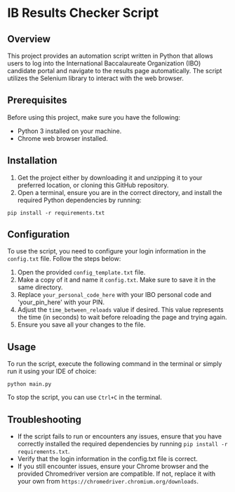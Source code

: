 # IB Results Checker Script

## Overview
This project provides an automation script written in Python that allows users to log into the International Baccalaureate Organization (IBO) candidate portal and navigate to the results page automatically. The script utilizes the Selenium library to interact with the web browser.

## Prerequisites
Before using this project, make sure you have the following:
- Python 3 installed on your machine.
- Chrome web browser installed.

## Installation
1. Get the project either by downloading it and unzipping it to your preferred location, or cloning this GitHub repository.
2. Open a terminal, ensure you are in the correct directory, and install the required Python dependencies by running:
```
pip install -r requirements.txt
```

## Configuration
To use the script, you need to configure your login information in the `config.txt` file. Follow the steps below:
1. Open the provided `config_template.txt` file.
2. Make a copy of it and name it `config.txt`. Make sure to save it in the same directory.
3. Replace `your_personal_code_here` with your IBO personal code and 'your_pin_here' with your PIN.
4. Adjust the `time_between_reloads` value if desired. This value represents the time (in seconds) to wait before reloading the page and trying again.
5. Ensure you save all your changes to the file.

## Usage
To run the script, execute the following command in the terminal or simply run it using your IDE of choice:
```
python main.py
```
To stop the script, you can use `Ctrl+C` in the terminal.

## Troubleshooting
- If the script fails to run or encounters any issues, ensure that you have correctly installed the required dependencies by running `pip install -r requirements.txt`.
- Verify that the login information in the config.txt file is correct.
- If you still encounter issues, ensure your Chrome browser and the provided Chromedriver version are compatible. If not, replace it with your own from `https://chromedriver.chromium.org/downloads`.
